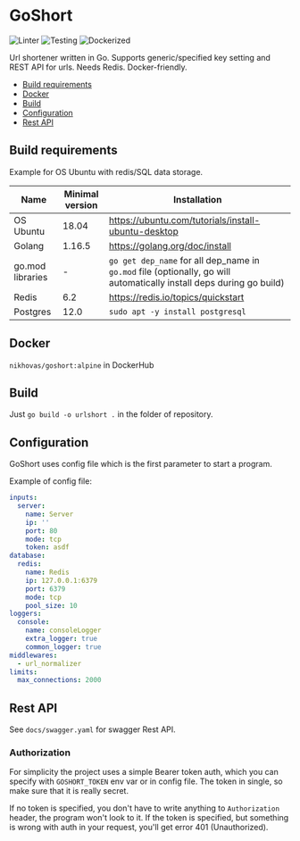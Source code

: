 # GoShort

![Linter](https://img.shields.io/github/workflow/status/nikhovas/goshort/lint?style=flat-square&label=Linter)
![Testing](https://img.shields.io/github/workflow/status/nikhovas/goshort/test?style=flat-square&label=Testing)
![Dockerized](https://img.shields.io/github/workflow/status/nikhovas/goshort/dockerize?style=flat-square&label=Dockerize)

Url shortener written in Go. Supports generic/specified key setting and REST API for urls.
Needs Redis. Docker-friendly.

* [Build requirements](#build-requirements)
* [Docker](#docker)
* [Build](#build)
* [Configuration](#configuration)
* [Rest API](#rest-api)

  

## Build requirements

Example for OS Ubuntu with redis/SQL data storage.

|Name|Minimal version| Installation  |
|---|---|---|
|OS Ubuntu|18.04|https://ubuntu.com/tutorials/install-ubuntu-desktop|
|Golang|1.16.5| https://golang.org/doc/install  |
|go.mod libraries|-|`go get dep_name` for all dep_name in `go.mod` file (optionally, go will automatically install deps during go build)|
|Redis|6.2|https://redis.io/topics/quickstart|
|Postgres|12.0|`sudo apt -y install postgresql`

## Docker

`nikhovas/goshort:alpine` in DockerHub

## Build

Just `go build -o urlshort .` in the folder of repository.

## Configuration

GoShort uses config file which is the first parameter to start a program.

Example of config file:

```yml
inputs:
  server:
    name: Server
    ip: ''
    port: 80
    mode: tcp
    token: asdf
database:
  redis:
    name: Redis
    ip: 127.0.0.1:6379
    port: 6379
    mode: tcp
    pool_size: 10
loggers:
  console:
    name: consoleLogger
    extra_logger: true
    common_logger: true
middlewares:
  - url_normalizer
limits:
  max_connections: 2000
```

## Rest API

See `docs/swagger.yaml` for swagger Rest API.

### Authorization

For simplicity the project uses a simple Bearer token auth, which you can specify with
`GOSHORT_TOKEN` env var or in config file. The token in single, so make sure that it is
really secret.

If no token is specified, you don't have to write anything to `Authorization` header,
the program won't look to it.
If the token is specified, but something is wrong with auth in your request, you'll get
error 401 (Unauthorized).
